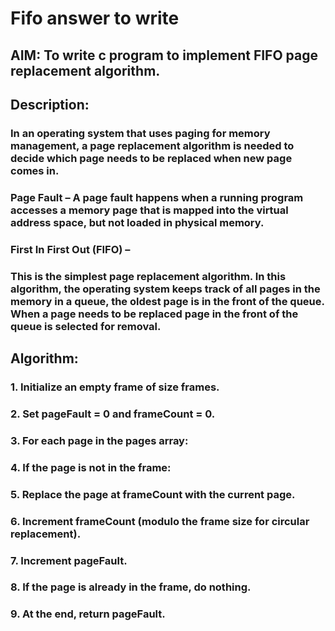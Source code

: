 # Fifo answer to write 

## AIM: To write c program to implement FIFO page replacement algorithm.

## Description:
### In an operating system that uses paging for memory management, a page replacement algorithm is needed to decide which page needs to be replaced when new page comes in. 
### Page Fault – A page fault happens when a running program accesses a memory page that is mapped into the virtual address space, but not loaded in physical memory. 
### First In First Out (FIFO) – 
### This is the simplest page replacement algorithm. In this algorithm, the operating system keeps track of all pages in the memory in a queue, the oldest page is in the front of the queue. When a page needs to be replaced page in the front of the queue is selected for removal. 

## Algorithm:

### 1. Initialize an empty frame of size frames.
### 2. Set pageFault = 0 and frameCount = 0.
### 3. For each page in the pages array:
### 4. If the page is not in the frame:
### 5. Replace the page at frameCount with the current page.
### 6. Increment frameCount (modulo the frame size for circular replacement).
### 7. Increment pageFault.
### 8. If the page is already in the frame, do nothing.
### 9. At the end, return pageFault.
